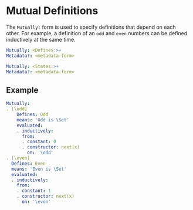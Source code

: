 # Mutual Definitions

The `Mutually:` form is used to specify definitions that depend on each other.  For example, a definition of an `odd` and `even` numbers can be defined inductively at the same time.

```yaml
Mutually: <Defines:>+
Metadata?: <metadata-form>
```

```yaml
Mutually: <States:>+
Metadata?: <metadata-form>
```

## Example

```yaml
Mutually:
. [\odd]
	Defines: Odd
	means: 'Odd is \Set'
	evaluated:
	. inductively:
	  from:
	  . constant: 0
	  . constructor: next(x)
	    on: '\odd'
. [\even]
  Defines: Even
  means: 'Even is \Set'
  evaluated:
  . inductively:
    from:
    . constant: 1
    . constructor: next(x)
      on: '\even'
```

